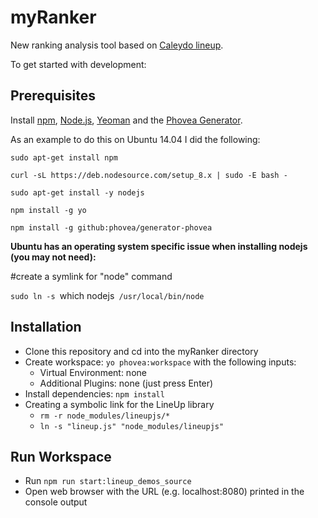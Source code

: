 # myRanker

New ranking analysis tool based on [Caleydo lineup](https://github.com/Caleydo/lineupjs).

To get started with development: 

## Prerequisites

Install [npm](https://www.npmjs.com/), [Node.js](http://nodejs.org/), [Yeoman](http://yeoman.io/) and the [Phovea Generator](https://github.com/phovea/generator-phovea).

 As an example to do this on Ubuntu 14.04 I did the following:
  
`sudo apt-get install npm`

`curl -sL https://deb.nodesource.com/setup_8.x | sudo -E bash -`

`sudo apt-get install -y nodejs`

`npm install -g yo`

`npm install -g github:phovea/generator-phovea`
    
**Ubuntu has an operating system specific issue when installing nodejs (you may not need):**
    
#create a symlink for "node" command

`sudo ln -s `which nodejs` /usr/local/bin/node`



## Installation

- Clone this repository and cd into the myRanker directory
- Create workspace: `yo phovea:workspace` with the following inputs:
  * Virtual Environment: none
  * Additional Plugins: none (just press Enter)
- Install dependencies: `npm install`
- Creating a symbolic link for the LineUp library
  * `rm -r node_modules/lineupjs/*` 
  * `ln -s "lineup.js" "node_modules/lineupjs"`

## Run Workspace

- Run `npm run start:lineup_demos_source`
- Open web browser with the URL (e.g. localhost:8080) printed in the console output
